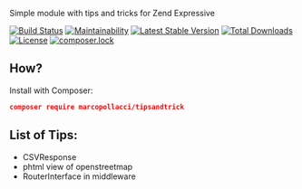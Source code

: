 Simple module with tips and tricks for Zend Expressive

[![Build Status](https://travis-ci.org/marcopollacci/ze-utility.svg?branch=master)](https://travis-ci.org/marcopollacci/ze-utility) [![Maintainability](https://api.codeclimate.com/v1/badges/25367943753fac85d2c8/maintainability)](https://codeclimate.com/github/marcopollacci/ze-utility/maintainability) [![Latest Stable Version](https://poser.pugx.org/marcopollacci/tipsandtrick/v/stable)](https://packagist.org/packages/marcopollacci/tipsandtrick) [![Total Downloads](https://poser.pugx.org/marcopollacci/tipsandtrick/downloads)](https://packagist.org/packages/marcopollacci/tipsandtrick) [![License](https://poser.pugx.org/marcopollacci/tipsandtrick/license)](https://packagist.org/packages/marcopollacci/tipsandtrick) [![composer.lock](https://poser.pugx.org/marcopollacci/tipsandtrick/composerlock)](https://packagist.org/packages/marcopollacci/tipsandtrick)


## How?

Install with Composer:

```json
composer require marcopollacci/tipsandtrick
```


## List of Tips:
- CSVResponse
- phtml view of openstreetmap
- RouterInterface in middleware
